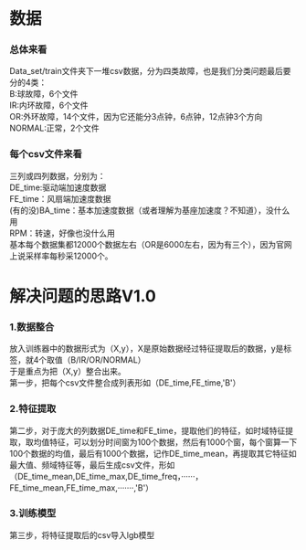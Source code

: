 # 数据
### 总体来看
Data_set/train文件夹下一堆csv数据，分为四类故障，也是我们分类问题最后要分的4类：
<br>B:球故障，6个文件
<br>IR:内环故障，6个文件
<br>OR:外环故障，14个文件，因为它还能分3点钟，6点钟，12点钟3个方向
<br>NORMAL:正常，2个文件
### 每个csv文件来看
三列或四列数据，分别为：
<br>DE_time:驱动端加速度数据
<br>FE_time：风扇端加速度数据
<br>(有的没)BA_time：基本加速度数据（或者理解为基座加速度？不知道），没什么用
<br>RPM：转速，好像也没什么用
<br>基本每个数据集都12000个数据左右（OR是6000左右，因为有三个），因为官网上说采样率每秒采12000个。

# 解决问题的思路V1.0
### 1.数据整合
放入训练器中的数据形式为（X,y），X是原始数据经过特征提取后的数据，y是标签，就4个取值（B/IR/OR/NORMAL）
<br>于是重点为把（X,y）整合出来。
<br>第一步，把每个csv文件整合成列表形如（DE_time,FE_time,'B'）
### 2.特征提取
第二步，对于庞大的列数据DE_time和FE_time，提取他们的特征，如时域特征提取，取均值特征，可以划分时间窗为100个数据，然后有1000个窗，每个窗算一下100个数据的均值，最后有1000个数据，记作DE_time_mean，再提取其它特征如最大值、频域特征等，最后生成csv文件，形如（DE_time_mean,DE_time_max,DE_time_freq，······，FE_time_mean,FE_time_max,·······,'B'）
### 3.训练模型
第三步，将特征提取后的csv导入lgb模型
